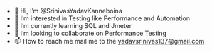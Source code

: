 - 👋 Hi, I’m @SrinivasYadavKanneboina
- 👀 I’m interested in Testing like Performance and Automation
- 🌱 I’m currently learning SQL and Jmeter
- 💞️ I’m looking to collaborate on Performance Testing
- 📫 How to reach me mail me to the yadavsrinivas137@gmail.com

<!---
SrinivasYadavKanneboina/SrinivasYadavKanneboina is a ✨ special ✨ repository because its `README.md` (this file) appears on your GitHub profile.
You can click the Preview link to take a look at your changes.
--->
